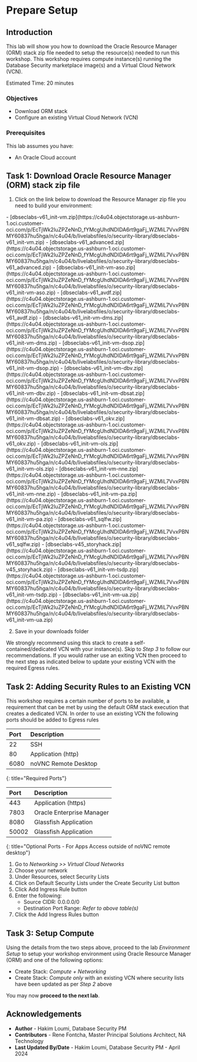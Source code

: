 # Prepare Setup

## Introduction
This lab will show you how to download the Oracle Resource Manager (ORM) stack zip file needed to setup the resource(s) needed to run this workshop. This workshop requires compute instance(s) running the Database Security marketplace image(s) and a Virtual Cloud Network (VCN).

Estimated Time: 20 minutes

### Objectives
-   Download ORM stack
-   Configure an existing Virtual Cloud Network (VCN)

### Prerequisites
This lab assumes you have:
- An Oracle Cloud account

## Task 1: Download Oracle Resource Manager (ORM) stack zip file
1.  Click on the link below to download the Resource Manager zip file you need to build your environment:

<if type="basics">
    - [dbseclabs-v61_init-vm.zip](https://c4u04.objectstorage.us-ashburn-1.oci.customer-oci.com/p/EcTjWk2IuZPZeNnD_fYMcgUhdNDIDA6rt9gaFj_WZMiL7VvxPBNMY60837hu5hga/n/c4u04/b/livelabsfiles/o/security-library/dbseclabs-v61_init-vm.zip)
</if>
<if type="advanced">
    - [dbseclabs-v61_advanced.zip](https://c4u04.objectstorage.us-ashburn-1.oci.customer-oci.com/p/EcTjWk2IuZPZeNnD_fYMcgUhdNDIDA6rt9gaFj_WZMiL7VvxPBNMY60837hu5hga/n/c4u04/b/livelabsfiles/o/security-library/dbseclabs-v61_advanced.zip)
</if>
<if type="aso">
    - [dbseclabs-v61_init-vm-aso.zip](https://c4u04.objectstorage.us-ashburn-1.oci.customer-oci.com/p/EcTjWk2IuZPZeNnD_fYMcgUhdNDIDA6rt9gaFj_WZMiL7VvxPBNMY60837hu5hga/n/c4u04/b/livelabsfiles/o/security-library/dbseclabs-v61_init-vm-aso.zip)
</if>
<if type="avdf">
    - [dbseclabs-v61_avdf.zip](https://c4u04.objectstorage.us-ashburn-1.oci.customer-oci.com/p/EcTjWk2IuZPZeNnD_fYMcgUhdNDIDA6rt9gaFj_WZMiL7VvxPBNMY60837hu5hga/n/c4u04/b/livelabsfiles/o/security-library/dbseclabs-v61_avdf.zip)
</if>
<if type="data-masking-subsetting">
    - [dbseclabs-v61_init-vm-dms.zip](https://c4u04.objectstorage.us-ashburn-1.oci.customer-oci.com/p/EcTjWk2IuZPZeNnD_fYMcgUhdNDIDA6rt9gaFj_WZMiL7VvxPBNMY60837hu5hga/n/c4u04/b/livelabsfiles/o/security-library/dbseclabs-v61_init-vm-dms.zip)
</if>
<if type="data-safe">
    - [dbseclabs-v61_init-vm-dsop.zip](https://c4u04.objectstorage.us-ashburn-1.oci.customer-oci.com/p/EcTjWk2IuZPZeNnD_fYMcgUhdNDIDA6rt9gaFj_WZMiL7VvxPBNMY60837hu5hga/n/c4u04/b/livelabsfiles/o/security-library/dbseclabs-v61_init-vm-dsop.zip)
</if>
<if type="database-vault">
    - [dbseclabs-v61_init-vm-dbv.zip](https://c4u04.objectstorage.us-ashburn-1.oci.customer-oci.com/p/EcTjWk2IuZPZeNnD_fYMcgUhdNDIDA6rt9gaFj_WZMiL7VvxPBNMY60837hu5hga/n/c4u04/b/livelabsfiles/o/security-library/dbseclabs-v61_init-vm-dbv.zip)
</if>
<if type="dbsat">
    - [dbseclabs-v61_init-vm-dbsat.zip](https://c4u04.objectstorage.us-ashburn-1.oci.customer-oci.com/p/EcTjWk2IuZPZeNnD_fYMcgUhdNDIDA6rt9gaFj_WZMiL7VvxPBNMY60837hu5hga/n/c4u04/b/livelabsfiles/o/security-library/dbseclabs-v61_init-vm-dbsat.zip)
</if>
<if type="key-vault">
    - [dbseclabs-v61_okv.zip](https://c4u04.objectstorage.us-ashburn-1.oci.customer-oci.com/p/EcTjWk2IuZPZeNnD_fYMcgUhdNDIDA6rt9gaFj_WZMiL7VvxPBNMY60837hu5hga/n/c4u04/b/livelabsfiles/o/security-library/dbseclabs-v61_okv.zip)
</if>
<if type="label-security">
    - [dbseclabs-v61_init-vm-ols.zip](https://c4u04.objectstorage.us-ashburn-1.oci.customer-oci.com/p/EcTjWk2IuZPZeNnD_fYMcgUhdNDIDA6rt9gaFj_WZMiL7VvxPBNMY60837hu5hga/n/c4u04/b/livelabsfiles/o/security-library/dbseclabs-v61_init-vm-ols.zip)
</if>
<if type="nne">
    - [dbseclabs-v61_init-vm-nne.zip](https://c4u04.objectstorage.us-ashburn-1.oci.customer-oci.com/p/EcTjWk2IuZPZeNnD_fYMcgUhdNDIDA6rt9gaFj_WZMiL7VvxPBNMY60837hu5hga/n/c4u04/b/livelabsfiles/o/security-library/dbseclabs-v61_init-vm-nne.zip)
</if>
<if type="priv-analysis">
    - [dbseclabs-v61_init-vm-pa.zip](https://c4u04.objectstorage.us-ashburn-1.oci.customer-oci.com/p/EcTjWk2IuZPZeNnD_fYMcgUhdNDIDA6rt9gaFj_WZMiL7VvxPBNMY60837hu5hga/n/c4u04/b/livelabsfiles/o/security-library/dbseclabs-v61_init-vm-pa.zip)
</if>
<if type="sqlfw">
    - [dbseclabs-v61_sqlfw.zip](https://c4u04.objectstorage.us-ashburn-1.oci.customer-oci.com/p/EcTjWk2IuZPZeNnD_fYMcgUhdNDIDA6rt9gaFj_WZMiL7VvxPBNMY60837hu5hga/n/c4u04/b/livelabsfiles/o/security-library/dbseclabs-v61_sqlfw.zip)
</if>
<if type="story-hack">
    - [dbseclabs-v45_storyhack.zip](https://c4u04.objectstorage.us-ashburn-1.oci.customer-oci.com/p/EcTjWk2IuZPZeNnD_fYMcgUhdNDIDA6rt9gaFj_WZMiL7VvxPBNMY60837hu5hga/n/c4u04/b/livelabsfiles/o/security-library/dbseclabs-v45_storyhack.zip)
</if>
<if type="tsdp">
    - [dbseclabs-v61_init-vm-tsdp.zip](https://c4u04.objectstorage.us-ashburn-1.oci.customer-oci.com/p/EcTjWk2IuZPZeNnD_fYMcgUhdNDIDA6rt9gaFj_WZMiL7VvxPBNMY60837hu5hga/n/c4u04/b/livelabsfiles/o/security-library/dbseclabs-v61_init-vm-tsdp.zip)
</if>
<if type="unified-auditing">
    - [dbseclabs-v61_init-vm-ua.zip](https://c4u04.objectstorage.us-ashburn-1.oci.customer-oci.com/p/EcTjWk2IuZPZeNnD_fYMcgUhdNDIDA6rt9gaFj_WZMiL7VvxPBNMY60837hu5hga/n/c4u04/b/livelabsfiles/o/security-library/dbseclabs-v61_init-vm-ua.zip)
</if>

2.  Save in your downloads folder

We strongly recommend using this stack to create a self-contained/dedicated VCN with your instance(s). Skip to *Step 3* to follow our recommendations. If you would rather use an exiting VCN then proceed to the next step as indicated below to update your existing VCN with the required Egress rules.

## Task 2: Adding Security Rules to an Existing VCN   
This workshop requires a certain number of ports to be available, a requirement that can be met by using the default ORM stack execution that creates a dedicated VCN. In order to use an existing VCN the following ports should be added to Egress rules

| Port | Description          |
| :--- | :------------------- |
| 22   | SSH                  |
| 80   | Application (http)   |
| 6080 | noVNC Remote Desktop |
{: title="Required Ports"}

| Port  | Description               |
| :---- | :------------------------ |
| 443   | Application (https)       |
| 7803  | Oracle Enterprise Manager |
| 8080  | Glassfish Application     |
| 50002 | Glassfish Application     |
{: title="Optional Ports - For Apps Access outside of noVNC remote desktop"}

1.  Go to *Networking >> Virtual Cloud Networks*
2.  Choose your network
3.  Under Resources, select Security Lists
4.  Click on Default Security Lists under the Create Security List button
5.  Click Add Ingress Rule button
6.  Enter the following:  
    - Source CIDR: 0.0.0.0/0
    - Destination Port Range: *Refer to above table(s)*
7.  Click the Add Ingress Rules button

## Task 3: Setup Compute   
Using the details from the two steps above, proceed to the lab *Environment Setup* to setup your workshop environment using Oracle Resource Manager (ORM) and one of the following options:
  -  Create Stack:  *Compute + Networking*
  -  Create Stack:  *Compute only* with an existing VCN where security lists have been updated as per *Step 2* above

You may now **proceed to the next lab**.

## Acknowledgements

* **Author** - Hakim Loumi, Database Security PM
* **Contributors** - Rene Fontcha, Master Principal Solutions Architect, NA Technology
* **Last Updated By/Date** - Hakim Loumi, Database Security PM - April 2024
